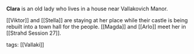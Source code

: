 **Clara** is an old lady who lives in a house near Vallakovich Manor. 

[[Viktor]] and [[Stella]] are staying at her place while their castle is being rebuilt into a town hall for the people. [[Magda]] and [[Arlo]] meet her in [[Strahd Session 27]].

tags: [[Vallaki]]